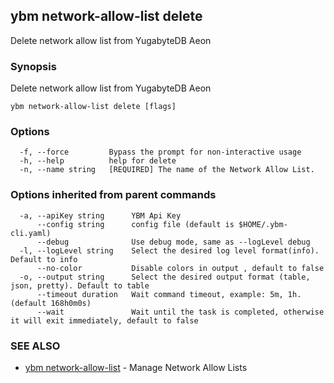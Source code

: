 ## ybm network-allow-list delete

Delete network allow list from YugabyteDB Aeon

### Synopsis

Delete network allow list from YugabyteDB Aeon

```
ybm network-allow-list delete [flags]
```

### Options

```
  -f, --force         Bypass the prompt for non-interactive usage
  -h, --help          help for delete
  -n, --name string   [REQUIRED] The name of the Network Allow List.
```

### Options inherited from parent commands

```
  -a, --apiKey string      YBM Api Key
      --config string      config file (default is $HOME/.ybm-cli.yaml)
      --debug              Use debug mode, same as --logLevel debug
  -l, --logLevel string    Select the desired log level format(info). Default to info
      --no-color           Disable colors in output , default to false
  -o, --output string      Select the desired output format (table, json, pretty). Default to table
      --timeout duration   Wait command timeout, example: 5m, 1h. (default 168h0m0s)
      --wait               Wait until the task is completed, otherwise it will exit immediately, default to false
```

### SEE ALSO

* [ybm network-allow-list](ybm_network-allow-list.md)	 - Manage Network Allow Lists

